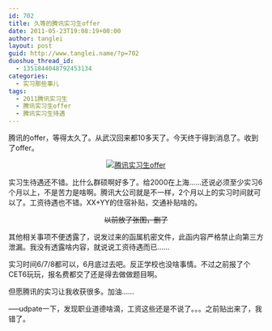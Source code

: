 ```yaml
---
id: 702
title: 久等的腾讯实习生offer
date: 2011-05-23T19:08:19+00:00
author: tanglei
layout: post
guid: http://www.tanglei.name/?p=702
duoshuo_thread_id:
  - 1351844048792453134
categories:
  - 实习那些事儿
tags:
  - 2011腾讯实习生
  - 腾讯实习生offer
  - 腾讯实习生待遇
---
```

腾讯的offer，等得太久了。从武汉回来都10多天了。今天终于得到消息了。收到了offer。

<p style="text-align: center;">
  <a href="/wp-content/uploads/2011/05/tencent-offer.png"><img class="size-medium wp-image-703 aligncenter" title="tencent-offer" src="/wp-content/uploads/2011/05/tencent-offer-300x92.png" alt="腾讯实习生offer"  /></a>
</p>

<p style="text-align: left;">
  实习生待遇还不错。比什么群硕啊好多了。给2000在上海……还说必须至少实习6个月以上，不是苦力是啥啊。腾讯大公司就是不一样，2个月以上的实习时间就可以了。工资待遇也不错。XX+YY的住宿补贴，交通补贴啥的。
</p>

<p style="text-align: center;">
  <del>以前放了张图，删了</del>
</p>

<p style="text-align: left;">
  其他相关事项不便透露了，说发过来的函属机密文件，此函内容严格禁止向第三方泄漏。我没有透露啥内容，就说说工资待遇而已……
</p>

<p style="text-align: left;">
  实习时间6/7/8都可以，6月底过去吧。反正学校也没啥事情。不过之前报了个CET6玩玩，报名费都交了还是得去做做题目啊。
</p>

<p style="text-align: left;">
  但愿腾讯的实习让我收获很多。加油……
</p>

<p style="text-align: left;">
  &#8212;&#8211;udpate一下，发现职业道德啥滴，工资这些还是不说了。。。之前贴出来了，我错了。
</p>
